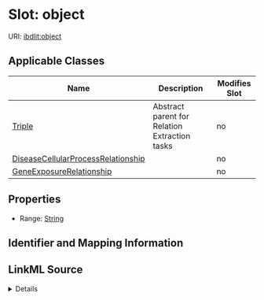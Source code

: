

# Slot: object

URI: [ibdlit:object](http://w3id.org/ontogpt/ibd_literature/object)



<!-- no inheritance hierarchy -->





## Applicable Classes

| Name | Description | Modifies Slot |
| --- | --- | --- |
| [Triple](Triple.md) | Abstract parent for Relation Extraction tasks |  no  |
| [DiseaseCellularProcessRelationship](DiseaseCellularProcessRelationship.md) |  |  no  |
| [GeneExposureRelationship](GeneExposureRelationship.md) |  |  no  |







## Properties

* Range: [String](String.md)





## Identifier and Mapping Information








## LinkML Source

<details>
```yaml
name: object
alias: object
domain_of:
- GeneExposureRelationship
- DiseaseCellularProcessRelationship
- Triple
range: string

```
</details>